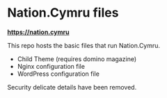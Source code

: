 # Nation.Cymru files

**https://nation.cymru**

This repo hosts the basic files that run Nation.Cymru. 

* Child Theme (requires domino magazine)
* Nginx configuration file 
* WordPress configuration file

Security delicate details have been removed. 


